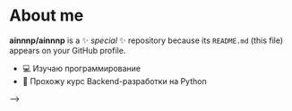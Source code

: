 # About me


**ainnnp/ainnnp** is a ✨ _special_ ✨ repository because its `README.md` (this file) appears on your GitHub profile.


- 💻 Изучаю программирование
- 🌱 Прохожу курс Backend-разработки на Python

-->
